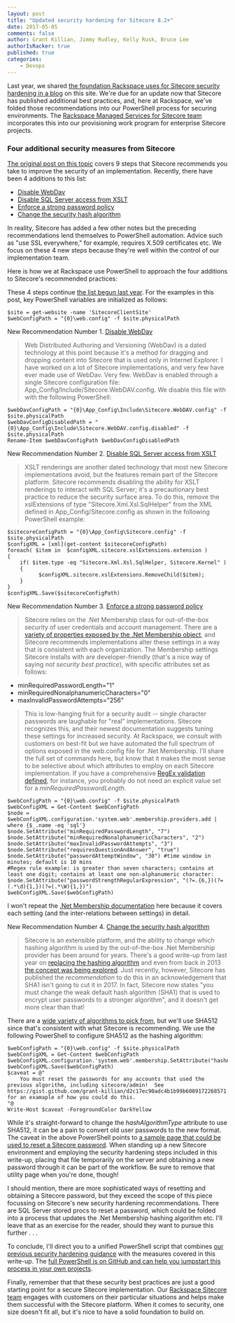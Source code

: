 ```yaml
---
layout: post
title: "Updated security hardening for Sitecore 8.2+"
date: 2017-05-05
comments: false
author: Grant Killian, Jimmy Rudley, Kelly Rusk, Bruce Lee
authorIsRacker: true
published: true
categories:
    - Devops
---
```


Last year, we shared [the foundation Rackspace uses for Sitecore security hardening in a blog](https://developer.rackspace.com/blog/Security-Hardening-for-Sitecore-Environments/) on this site.  We're due for an update now that Sitecore has published additional best practices, and, here at Rackspace, we've folded those recommendations into our PowerShell process for securing environments.  The [Rackspace Managed Services for Sitecore team](https://www.rackspace.com/digital/sitecore) incorporates this into our provisioning work program for enterprise Sitecore projects.

<!--more-->

### Four additional security measures from Sitecore

[The original post on this topic](https://developer.rackspace.com/blog/Security-Hardening-for-Sitecore-Environments/) covers 9 steps that Sitecore recommends you take to improve the security of an implementation.  Recently, there have been 4 additions to this list:

* [Disable WebDav](https://doc.sitecore.net/sitecore_experience_platform/setting_up_and_maintaining/security_hardening/configuring/disable_webdav)
* [Disable SQL Server access from XSLT](https://doc.sitecore.net/sitecore_experience_platform/setting_up_and_maintaining/security_hardening/configuring/disable_sql_server_access_from_xslt)
* [Enforce a strong password policy](https://doc.sitecore.net/sitecore_experience_platform/setting_up_and_maintaining/security_hardening/security_considerations)
* [Change the security hash algorithm](https://doc.sitecore.net/sitecore_experience_platform/setting_up_and_maintaining/security_hardening/configuring/change_the_hash_algorithm_for_password_encryption)

In reality, Sitecore has added a few other notes but the preceding recommendations lend themselves to PowerShell automation.  Advice such as "use SSL everywhere," for example, requires X.509 certificates etc.  We focus on these 4 new steps because they're well within the control of our implementation team.

Here is how we at Rackspace use PowerShell to approach the four additions to Sitecore's recommended practices:

These 4 steps continue [the list begun last year](https://developer.rackspace.com/blog/Security-Hardening-for-Sitecore-Environments/).  For the examples in this post, key PowerShell variables are initialized as follows:

    $site = get-website -name 'SitecoreClientSite'
    $webConfigPath = "{0}\web.config" -f $site.physicalPath

New Recommendation Number 1. [Disable WebDav](https://doc.sitecore.net/sitecore_experience_platform/setting_up_and_maintaining/security_hardening/configuring/disable_webdav)

> Web Distributed Authoring and Versioning (WebDav) is a dated technology at this point because it's a method for dragging and dropping content into Sitecore that is used only in Internet Explorer.  I have worked on a lot of Sitecore implementations, and very few have ever made use of WebDav.  Very few.  WebDav is enabled through a single Sitecore configuration file: App_Config/Include/Sitecore.WebDAV.config.  We disable this file with with the following PowerShell:

	$webDavConfigPath = "{0}\App_Config\Include\Sitecore.WebDAV.config" -f $site.physicalPath
	$webDavConfigDisabledPath = "{0}\App_Config\Include\Sitecore.WebDAV.config.disabled" -f $site.physicalPath
	Rename-Item $webDavConfigPath $webDavConfigDisabledPath

New Recommendation Number 2. [Disable SQL Server access from XSLT](https://doc.sitecore.net/sitecore_experience_platform/setting_up_and_maintaining/security_hardening/configuring/disable_sql_server_access_from_xslt)

> XSLT renderings are another dated technology that most new Sitecore implementations avoid, but the features remain part of the Sitecore platform.  Sitecore recommends disabling the ability for XSLT renderings to interact with SQL Server; it's a precautionary best practice to reduce the security surface area.  To do this, remove the xslExtensions of type "Sitecore.Xml.Xsl.SqlHelper" from the XML defined in App_Config/Sitecore.config as shown in the following PowerShell example:

	$sitecoreConfigPath = "{0}\App_Config\Sitecore.config" -f $site.physicalPath
	$configXML = [xml](get-content $sitecoreConfigPath)
	foreach( $item in  $configXML.sitecore.xslExtensions.extension )
	{
        if( $item.type -eq "Sitecore.Xml.Xsl.SqlHelper, Sitecore.Kernel" )
        {
              $configXML.sitecore.xslExtensions.RemoveChild($item);
        }
	}
    $configXML.Save($sitecoreConfigPath)

New Recommendation Number 3. [Enforce a strong password policy](https://doc.sitecore.net/sitecore_experience_platform/setting_up_and_maintaining/security_hardening/security_considerations)

> Sitecore relies on the .Net Membership class for out-of-the-box security of user credentials and account management.  There are a [variety of properties exposed by the .Net Membership object](https://msdn.microsoft.com/en-us/library/system.web.security.membership_properties%28v=vs.110%29.aspx), and Sitecore recommends implementations alter these settings in a way that is consistent with each organization.  The Membership settings Sitecore installs with are developer-friendly (that's a nice way of saying *not security best practice*), with specific attributes set as follows:

* minRequiredPasswordLength="1"
* minRequiredNonalphanumericCharacters="0"
* maxInvalidPasswordAttempts="256"

> This is low-hanging fruit for a security audit -- single character passwords are laughable for "real" implementations.  Sitecore recognizes this, and their newest documentation suggests tuning these settings for increased security.  At Rackspace, we consult with customers on best-fit but we have automated the full spectrum of options exposed in the web.config file for .Net Membership.  I'll share the full set of commands here, but know that it makes the most sense to be selective about which attributes to employ on each Sitecore implementation.  If you have a comprehensive [RegEx validation defined](https://msdn.microsoft.com/en-us/library/system.web.security.membership.passwordstrengthregularexpression%28v=vs.110%29.aspx), for instance, you probably do not need an explicit value set for a *minRequiredPasswordLength*.

	$webConfigPath = "{0}\web.config" -f $site.physicalPath
	$webConfigXML = Get-Content $webConfigPath
	$node = $webConfigXML.configuration.'system.web'.membership.providers.add | where {$_.name -eq 'sql'}
	$node.SetAttribute("minRequiredPasswordLength", "7")
	$node.SetAttribute("minRequiredNonalphanumericCharacters", "2")
	$node.SetAttribute("maxInvalidPasswordAttempts", "3")
	$node.SetAttribute("requiresQuestionAndAnswer", "true")
	$node.SetAttribute("passwordAttemptWindow", "30") #time window in minutes; default is 10 mins
	#Regex rule example: is greater than seven characters; contains at least one digit; contains at least one non-alphanumeric character:
	$node.SetAttribute("passwordStrengthRegularExpression", "(?=.{6,})(?=(.*\d){1,})(?=(.*\W){1,})")
	$webConfigXML.Save($webConfigPath)

I won't repeat the [.Net Membership documentation](https://msdn.microsoft.com/en-us/library/system.web.security.membership_properties%28v=vs.110%29.aspx) here because it covers each setting (and the inter-relations between settings) in detail.

New Recommendation Number 4. [Change the security hash algorithm](https://doc.sitecore.net/sitecore_experience_platform/setting_up_and_maintaining/security_hardening/configuring/change_the_hash_algorithm_for_password_encryption)

> Sitecore is an extensible platform, and the ability to change which hashing algorithm is used by the out-of-the-box .Net Membership provider has been around for years.  There's a good write-up from last year on [replacing the hashing algorithm](https://blog.baslijten.com/sitecore-security-1-how-to-replace-the-password-hashing-algorithm/) and even from back in 2013 [the concept was being explored](https://kamsar.net/index.php/2013/09/upgrading-sitecores-password-security/).  Just recently, however, Sitecore has published the *recommendation* to do this in an acknowledgement that SHA1 isn't going to cut it in 2017.  In fact, Sitecore now states "you must change the weak default hash algorithm (SHA1) that is used to encrypt user passwords to a stronger algorithm", and it doesn't get more clear than that!

There are a [wide variety of algorithms to pick from](https://msdn.microsoft.com/en-us/library/system.security.cryptography.cryptoconfig%28v=vs.110%29.aspx), but we'll use SHA512 since that's consistent with what Sitecore is recommending.  We use the following PowerShell to configure SHA512 as the hashing algorithm:

	$webConfigPath = "{0}\web.config" -f $site.physicalPath
	$webConfigXML = Get-Content $webConfigPath
	$webConfigXML.configuration.'system.web'.membership.SetAttribute("hashAlgorithmType","SHA512")
	$webConfigXML.Save($webConfigPath)
	$caveat = @"
  		You must reset the passwords for any accounts that used the previous algorithm, including sitecore/admin!  See https://gist.github.com/grant-killian/d2c17ec90adc4b1b99b6089172268571 for an examaple of how you could do this.
	"@
	Write-Host $caveat -ForegroundColor DarkYellow

While it's straight-forward to change the *hashAlgorithmType* attribute to use SHA512, it can be a pain to convert old user passwords to the new format.  The caveat in the above PowerShell points to [a sample page that could be used to reset a Sitecore password](https://gist.github.com/grant-killian/d2c17ec90adc4b1b99b6089172268571).  When standing up a new Sitecore environment and employing the security hardening steps included in this write-up, placing that file temporarily on the server and obtaining a new password through it can be part of the workflow.  Be sure to remove that utility page when you're done, though!

I should mention, there are more sophisticated ways of resetting and obtaining a Sitecore password, but they exceed the scope of this piece focussing on Sitecore's new security hardening recommendations.  There are SQL Server stored procs to reset a password, which could be folded into a process that updates the .Net Membership hashing algorithm etc.  I'll leave that as an exercise for the reader, should they want to pursue this further . . .

To conclude, I'll direct you to a unified PowerShell script that combines [our previous security hardening guidance](https://developer.rackspace.com/blog/Security-Hardening-for-Sitecore-Environments/) with the measures covered in this write-up.  The [full PowerShell is on GitHub and can help you jumpstart this process in your own projects](https://gist.github.com/grant-killian/a6b00ccbfe28b40b76181fbb369f5c02).

Finally, remember that that these security best practices are just a good starting point for a secure Sitecore implementation.  Our [Rackspace Sitecore team](https://www.rackspace.com/digital/sitecore) engages with customers on their particular situations and helps make them successful with the Sitecore platform.  When it comes to security, one size doesn't fit all, but it's nice to have a solid foundation to build on.
